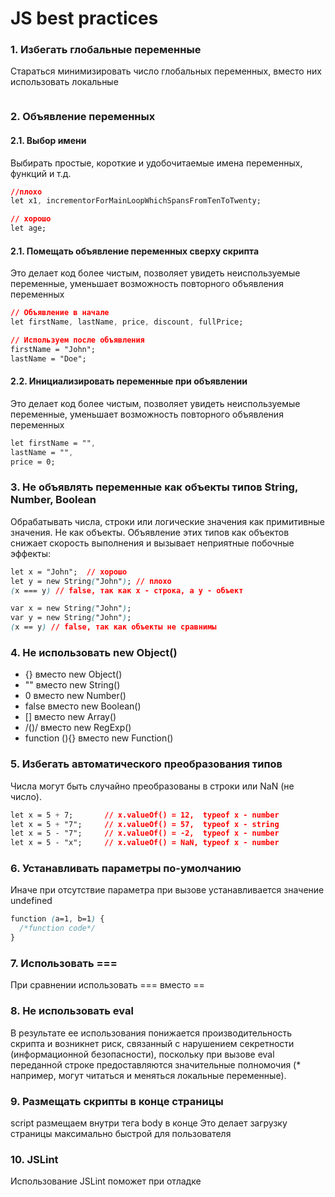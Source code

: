# JS best practices


### 1. Избегать глобальные переменные

Стараться минимизировать число глобальных переменных, вместо них использовать локальные

```css

```

### 2. Объявление переменных

#### 2.1. Выбор имени

Выбирать простые, короткие и удобочитаемые имена переменных, функций и т.д.

```css
//плохо
let x1, incrementorForMainLoopWhichSpansFromTenToTwenty;

// хорошо
let age;
```

#### 2.1. Помещать объявление переменных сверху скрипта
Это делает код более чистым, позволяет увидеть неиспользуемые переменные, уменьшает возможность повторного объявления переменных

```css
// Объявление в начале
let firstName, lastName, price, discount, fullPrice;

// Используем после объявления
firstName = "John";
lastName = "Doe";
```

#### 2.2. Инициализировать переменные при объявлении
Это делает код более чистым, позволяет увидеть неиспользуемые переменные, уменьшает возможность повторного объявления переменных

```css
let firstName = "",
lastName = "",
price = 0;
```

### 3. Не объявлять переменные как объекты типов String, Number, Boolean

Обрабатывать числа, строки или логические значения как примитивные значения. Не как объекты.
Объявление этих типов как объектов снижает скорость выполнения и вызывает неприятные побочные эффекты:

```css
let x = "John";  // хорошо            
let y = new String("John"); // плохо
(x === y) // false, так как x - строка, а y - объект

var x = new String("John");             
var y = new String("John");
(x == y) // false, так как объекты не сравнимы
```

### 4. Не использовать new Object()

* {} вместо new Object()
* "" вместо new String()
* 0 вместо new Number()
* false вместо new Boolean()
* [] вместо new Array()
* /()/ вместо new RegExp()
* function (){} вместо new Function()

### 5. Избегать автоматического преобразования типов

Числа могут быть случайно преобразованы в строки или NaN (не число).

```css
let x = 5 + 7;       // x.valueOf() = 12,  typeof x - number
let x = 5 + "7";     // x.valueOf() = 57,  typeof x - string
let x = 5 - "7";     // x.valueOf() = -2,  typeof x - number
let x = 5 - "x";     // x.valueOf() = NaN, typeof x - number
```
### 6. Устанавливать параметры по-умолчанию

Иначе при отсутствие параметра при вызове устанавливается значение undefined

```css
function (a=1, b=1) { 
  /*function code*/
}
```
### 7. Использовать ===

При сравнении использовать === вместо ==

### 8. Не использовать eval

В результате ее использования понижается производительность скрипта и возникнет риск, связанный с нарушением секретности (информационной безопасности), поскольку при вызове eval переданной строке предоставляются значительные полномочия (* например, могут читаться и меняться  локальные переменные). 

### 9. Размещать скрипты в конце страницы

script размещаем внутри тега body в конце
Это делает загрузку страницы максимально быстрой для пользователя

### 10. JSLint

Использование JSLint поможет при отладке
